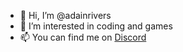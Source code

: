 - 👋 Hi, I’m @adainrivers
- 👀 I’m interested in coding and games
- 📫 You can find me on [Discord](https://discord.gg/6CDf4MTd6f)

<!---
adainrivers/adainrivers is a ✨ special ✨ repository because its `README.md` (this file) appears on your GitHub profile.
You can click the Preview link to take a look at your changes.
--->

